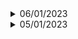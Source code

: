 
<details>
  <summary>06/01/2023</summary>
  ManPy package installed using the following command does not have any simulation related files inside the library.
  
  ```python
  python3 -m pipenv install manpy
  ```
  
  It was first noticed while trying to run the following code:
  

    import manpy
    # Create the simulation
    sim = manpy.Simulation()

    # Set the simulation parameters
    sim.max_time = 1000
    sim.seed = 123

    # Create the machines
    machine1 = manpy.Machine("Machine 1")
    machine2 = manpy.Machine("Machine 2")

    # Create the buffers
    buffer1 = manpy.Buffer("Buffer 1", capacity=10)
    buffer2 = manpy.Buffer("Buffer 2", capacity=10)

    # Create the sources and sinks
    source = manpy.Source("Source", output_flow=buffer1)
    sink = manpy.Sink("Sink", input_flow=buffer2)

    # Connect the elements of the model
    machine1.input_flow = buffer1
    machine1.output_flow = buffer2
    machine2.input_flow = buffer2
    machine2.output_flow = sink

    # Run the simulation
    sim.start_all()

    # Analyze the results
    print(f"Total number of entities: {sink.number_of_entities}")
    print(f"Utilization of Machine 1: {machine1.utilization:.2f}")
    print(f"Utilization of Machine 2: {machine2.utilization:.2f}")
  
    ```
  
  It was then confirmed by checking the library contents directly at the site of library installation.
  
  
  Hence, retired to install ManPy available from ManPy's github repository: https://github.com/nexedi/dream. The docuementation for ManPy which had the installation guidelines are available at https://github.com/Nexedi/dream/raw/master/ManPy_documentation.pdf.
  As per the guidelines in the abaove documentation, running setup.py file inside the package should have installed ManPy and related packages. The installation was tried with different perspectives including trying to install outside the virtual environment. But it gave out following error:
  
  ```
  ERROR: Could not find a version that satisfies the requirement setup.py (from versions: none)
  ERROR: No matching distribution found for setup.py
  ```
  
  One of the probable solution was to install the required dependencies manually before executing the setup.py file. The requirements were obtained from the list of requirements inside the setup.py script. Still the above mentioned error was repeated. Following were the requiremnts mentioned:
  - flask
  - SimPy>=3
  - xlrd
  - xlwt
  - pyparsing
  - pydot
  - numpy
  - zope.dottedname
  - rpy2
  - pulp
  - tablib
  - mysqlclient
  
  It has to be noted that, ManPy documentation has described the fact that, ManPy is a project under the name DREAM.
  
</details>

<details>
  <summary>05/01/2023</summary>
  
  - Tried to install the library ManPy from the github, but for that they recommend to use `python setup.py install`. But this approach was not working. I also tried to create the library using `python setup.py sdist`, but it was also not working. It was showing the following error:
  
  ```python
  py -> dream-0.0.1\.\dream\KnowledgeExtraction\KEtoolSimul8_examples\ParallelStationsFailures
  error: could not create 'dream-0.0.1\.\dream\KnowledgeExtraction\KEtoolSimul8_examples\ParallelStationsFailu
  res\ParallelStationsFailures.py': No such file or directory
  ```
  
  We tried several ways to fix that and to avoid the error, but nothing worked.
  
  - After that we took the the folder ```ManPy``` from the Digitial Twin folder and placed in an different folder. We tried to import some function from ManPy, some errors appeared because we were missing some libraries as follow
    - SimPy3
    - xlrd
    - xlwt
  - With this new folder ManPy and with the libraries it was possible to import function inside of that. But when trying to replicate the first example from the documentations it didn`t work, showing the following error
  ```python
    File "C:\Users\pedro\.virtualenvs\dtenv-wkibMAem\lib\site-packages\zope\dottedname\resolve.py", line 44, in resolve
    found = getattr(found, n)
    AttributeError: module 'dream' has no attribute 'Part'
    ModuleNotFoundError: No module named 'dream.Part'
  ```
  The testing code was
  ```python
  import numpy
  from manpy.simulation.imports import Source, Queue, Machine, Exit 

  numpy.seterr(all="raise")
  import simpy
  from manpy.simulation.Globals import G
  from manpy.simulation.Order import Order
  import manpy.simulation.PrintRoute as PrintRoute
  import manpy.simulation.ExcelHandler as ExcelHandler
  from manpy.simulation.ProcessingTimeList import ProcessingTimeList
  from manpy.simulation.RandomNumberGenerator import RandomNumberGenerator
  import time
  from random import Random
  import manpy.simulation.Globals as Globals



  S= Source('S1','Source',interArrivalTime={'Fixed':{'mean':0.5}}, entity='Dream.Part')
  Q=Queue('Q1','Queue', capacity=1)
  M=Machine('M1','Machine', processingTime={'Fixed':{'mean':0.25}})
  E=Exit('E1','Exit') 
  #define predecessors and successors for the objects 
  S.defineRouting(successorList=[Q])
  Q.defineRouting(predecessorList=[S],successorList=[M])
  M.defineRouting(predecessorList=[Q],successorList=[E])
  E.defineRouting(predecessorList=[M])
```
  we can see the error because here we use the name Dream ```S= Source('S1','Source',interArrivalTime={'Fixed':{'mean':0.5}}, entity='Dream.Part')```.
  Changing the name to "manpy" it worked.
  
  ### Next Steps
  - Try to follow the documentation to understand better how ManPy works and see until when it's possible to replicate the examples even without using the right version of the ManPy (because we're using one from the Digital Twin and not the "Dream" one)
  - Try to run the examples and replicate differents 
  - Start testing the functions of the Digital Twin in case isoleted
  - Test the SED with Simpy, maybe we can use directly this library instead of ManPy
 
  
</details>

